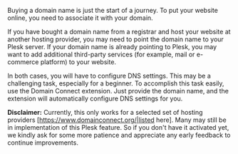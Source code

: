Buying a domain name is just the start of a journey. To put your website online, you need to associate it with your domain.

If you have bought a domain name from a registrar and host your website at another hosting provider, you may need to point the domain name to your Plesk server. If your domain name is already pointing to Plesk, you may want to add additional third-party services (for example, mail or e-commerce platform) to your website.  

In both cases, you will have to configure DNS settings. This may be a challenging task, especially for a beginner. To accomplish this task easily, use the Domain Connect extension. Just provide the domain name, and the extension will automatically configure DNS settings for you.

**Disclaimer:** Currently, this only works for a selected set of hosting providers [https://www.domainconnect.org/|listed here]. Many may still be in implementation of this Plesk feature. So if you don't have it activated yet, we kindly ask for some more patience and appreciate any early feedback to continue improvements.
